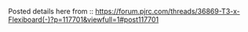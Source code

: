 Posted details here from :: https://forum.pjrc.com/threads/36869-T3-x-Flexiboard(-)?p=117701&viewfull=1#post117701
